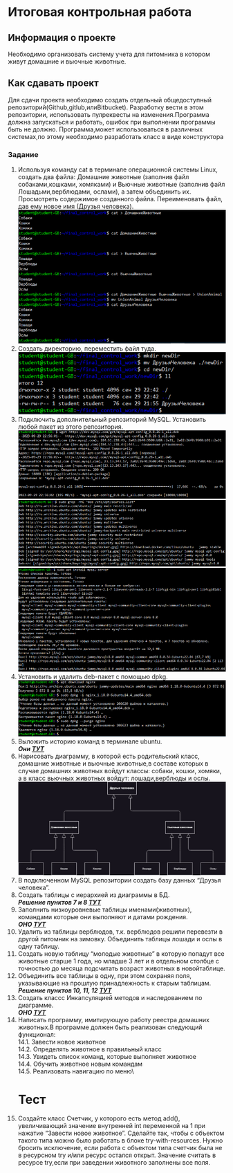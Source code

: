 # Итоговая контрольная работа 
## Информация о проекте 
Необходимо организовать систему учета для питомника в котором живут домашние и вьючные животные. 
## Как сдавать проект 
Для сдачи проекта необходимо создать отдельный общедоступный репозиторий(Github,gitlub,илиBitbucket). Разработку вести в этом репозитории, использовать пулреквесты на изменения.Программа должна запускаться и работать, ошибок при выполнении программы быть не должно. Программа,может использоваться в различных системах,по этому необходимо разработать класс в виде конструктора
### Задание 
1. Используя команду cat в терминале операционной системы Linux, создать два файла: Домашние животные (заполнив файл собаками,кошками, хомяками) и Вьючные животные (заполнив файл Лошадьми,верблюдами, ослами), а затем объединить их. Просмотреть содержимое созданного файла. Переименовать файл, дав ему новое имя (Друзья человека). 
![Задание 1](https://github.com/EvgenyVolenko/Final_control_work_on_the_specialization_block/blob/main/Pictures/task_1.jpg)
2. Создать директорию, переместить файл туда. 
![Задание 2](https://github.com/EvgenyVolenko/Final_control_work_on_the_specialization_block/blob/main/Pictures/task_2.jpg)
3. Подключить дополнительный репозиторий MySQL. Установить любой пакет из этого репозитория. 
![Задание 3_1](https://github.com/EvgenyVolenko/Final_control_work_on_the_specialization_block/blob/main/Pictures/task_3_1.jpg)
![Задание 3_2](https://github.com/EvgenyVolenko/Final_control_work_on_the_specialization_block/blob/main/Pictures/task_3_2.jpg)
![Задание 3_3](https://github.com/EvgenyVolenko/Final_control_work_on_the_specialization_block/blob/main/Pictures/task_3_3.jpg)
4. Установить и удалить deb-пакет с помощью dpkg. 
![Задание 4](https://github.com/EvgenyVolenko/Final_control_work_on_the_specialization_block/blob/main/Pictures/task_4.jpg)
5. Выложить историю команд в терминале ubuntu.\
***Они [ТУТ](https://github.com/EvgenyVolenko/Final_control_work_on_the_specialization_block/blob/main/TaskFiles/History.txt)***
6. Нарисовать диаграмму, в которой есть родительский класс, домашние животные и вьючные животные,в составе которых в случае домашних животных войдут классы: собаки, кошки, хомяки, а в класс вьючных животных войдут: лошади,верблюды и ослы.
![Диаграмма](https://github.com/EvgenyVolenko/Final_control_work_on_the_specialization_block/blob/main/Pictures/Diagram.jpg)
7. В подключенном MySQL репозитории создать базу данных “Друзья человека”.
8. Создать таблицы с иерархией из диаграммы в БД.\
***Решение пунктов 7 и 8 [ТУТ](https://github.com/EvgenyVolenko/Final_control_work_on_the_specialization_block/blob/main/TaskFiles/CreateDatabases.sql)***
9. Заполнить низкоуровневые таблицы именами(животных), командами которые они выполняют и датами рождения.\
***ОНО [ТУТ](https://github.com/EvgenyVolenko/Final_control_work_on_the_specialization_block/blob/main/TaskFiles/FillingTables.sql)***
10. Удалить из таблицы верблюдов, т.к. верблюдов решили перевезти в другой питомник на зимовку. Объединить таблицы лошади и ослы в одну таблицу.
11. Создать новую таблицу “молодые животные” в которую попадут все животные старше 1 года, но младше 3 лет и в отдельном столбце с точностью до месяца подсчитать возраст животных в новойтаблице.
12. Объединить все таблицы в одну, при этом сохраняя поля, указывающие на прошлую принадлежность к старым таблицам.\
***Решение пунктов 10, 11, 12 [ТУТ](https://github.com/EvgenyVolenko/Final_control_work_on_the_specialization_block/blob/main/TaskFiles/Tasks.sql)***
13. Создать классс Инкапсуляцией методов и наследованием по диаграмме.\
***ОНО [ТУТ](https://github.com/EvgenyVolenko/Final_control_work_on_the_specialization_block/blob/main/model/)***
14. Написать программу, имитирующую работу реестра домашних животных.В программе должен быть реализован следующий функционал:\
    14.1. Завести новое животное\
    14.2. Определять животное в правильный класс\
    14.3. Увидеть список команд, которые выполняет животное\
    14.4. Обучить животное новым командам\
    14.5. Реализовать навигацию по меню\
    # Тест
15. Создайте класс Счетчик, у которого есть метод add(), увеличивающий значение внутренней int переменной на 1 при нажатие “Завести новое животное”. Сделайте так, чтобы с объектом такого типа можно было работать в блоке try-with-resources. Нужно бросить исключение, если работа с объектом типа счетчик была не в ресурсном try и/или ресурс остался открыт. Значение считать в ресурсе try,если при заведении животного заполнены все поля.